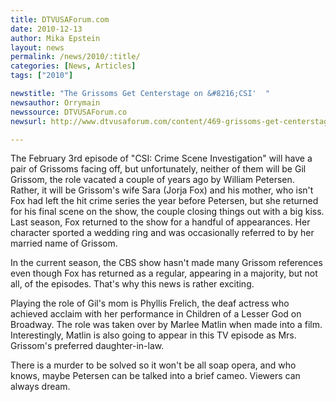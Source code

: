 ```yaml
---
title: DTVUSAForum.com
date: 2010-12-13
author: Mika Epstein
layout: news
permalink: /news/2010/:title/
categories: [News, Articles]
tags: ["2010"]

newstitle: "The Grissoms Get Centerstage on &#8216;CSI'  "
newsauthor: Orrymain  
newssource: DTVUSAForum.co  
newsurl: http://www.dtvusaforum.com/content/469-grissoms-get-centerstage-csi.html  

---
```


The February 3rd episode of "CSI: Crime Scene Investigation" will have a pair of Grissoms facing off, but unfortunately, neither of them will be Gil Grissom, the role vacated a couple of years ago by William Petersen. Rather, it will be Grissom's wife Sara (Jorja Fox) and his mother, who isn't Fox had left the hit crime series the year before Petersen, but she returned for his final scene on the show, the couple closing things out with a big kiss. Last season, Fox returned to the show for a handful of appearances. Her character sported a wedding ring and was occasionally referred to by her married name of Grissom.

In the current season, the CBS show hasn't made many Grissom references even though Fox has returned as a regular, appearing in a majority, but not all, of the episodes. That's why this news is rather exciting.

Playing the role of Gil's mom is Phyllis Frelich, the deaf actress who achieved acclaim with her performance in Children of a Lesser God on Broadway. The role was taken over by Marlee Matlin when made into a film. Interestingly, Matlin is also going to appear in this TV episode as Mrs. Grissom's preferred daughter-in-law.

There is a murder to be solved so it won't be all soap opera, and who knows, maybe Petersen can be talked into a brief cameo. Viewers can always dream.  
